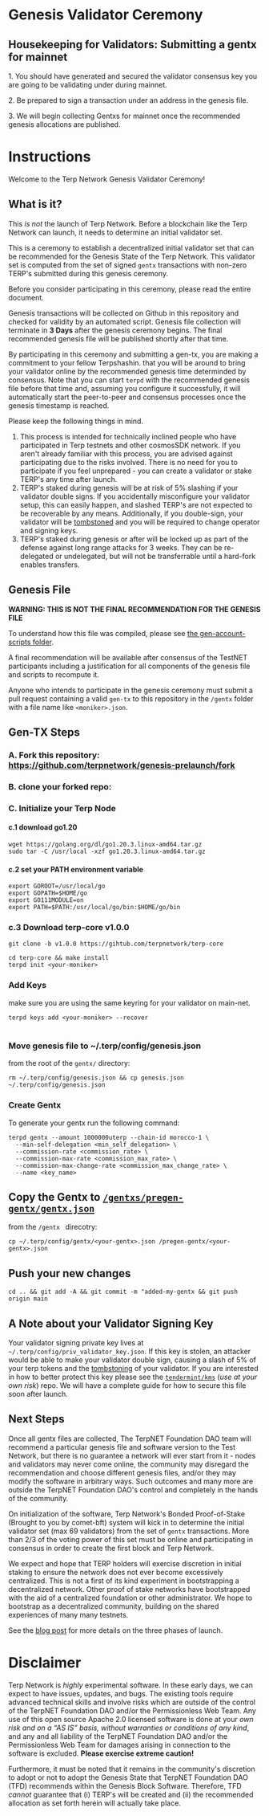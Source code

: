 # Genesis Validator Ceremony
## Housekeeping for Validators: Submitting a gentx for mainnet

1\. You should have generated and secured the validator consensus key you are going to be validating under during mainnet.

2\. Be prepared to sign a transaction under an address in the genesis file.

3\. We will begin collecting Gentxs for mainnet once the recommended genesis allocations are published.

# Instructions


Welcome to the Terp Network Genesis Validator Ceremony!


## What is it?

This *is not* the launch of Terp Network. Before a blockchain like the Terp Network can launch, it needs to determine an initial validator set.

This is a ceremony to establish a decentralized initial validator set that can be recommended for the Genesis State of the Terp Network.
This validator set is computed from the set of signed `gentx` transactions with non-zero TERP's submitted during this genesis ceremony.

Before you consider participating in this ceremony, please read the entire document.

Genesis transactions will be collected on Github in this repository and checked for validity by an automated script.
Genesis file collection will terminate in **3 Days** after the genesis ceremony begins. The final recommended genesis file will be published shortly after that time.

By participating in this ceremony and submitting a gen-tx, you are making a commitment to your fellow Terpshashin.
that you will be around to bring your validator online by the recommended genesis time determinded by consensus. Note that you can start `terpd`  with the recommended genesis file before that time and, assuming you configure it successfully, it will automatically start the peer-to-peer and consensus processes once the genesis timestamp is reached.

Please keep the following things in mind.

1. This process is intended for technically inclined people who have participated in Terp testnets and other cosmosSDK network. If you aren't already familiar with this process, you are advised against participating due to the risks involved. There is no need for you to participate if you feel unprepared - 
 you can create a validator or stake TERP's any time after launch.
2. TERP's staked during genesis will be at risk of 5% slashing if your validator double signs. If you accidentally misconfigure your validator setup, this can easily happen, and slashed TERP's are not expected to be recoverable by any means. Additionally, if you double-sign, your validator will be [tombstoned](https://github.com/cosmos/cosmos-sdk/blob/master/docs/spec/slashing/07_tombstone.md) and you will be required to change operator and signing keys.
3. TERP's staked during genesis or after will be locked up as part of the defense against long range attacks for 3 weeks. They can be re-delegated or undelegated, but will not be transferrable until a hard-fork enables transfers.
   

## Genesis File

**WARNING: THIS IS NOT THE FINAL RECOMMENDATION FOR THE GENESIS FILE**


To understand how this file was compiled, please see [the gen-account-scripts folder](../gen-account-scripts/README.md).

A final recommendation will be available after consensus of the TestNET participants including a justification for
all components of the genesis file and scripts to recompute it.

Anyone who intends to participate in the genesis ceremony must submit a pull request
containing a valid `gen-tx` to this repository in the `/gentx` folder with a file name like `<moniker>.json`.

## Gen-TX Steps

### A. Fork this repository: https://github.com/terpnetwork/genesis-prelaunch/fork

### B. clone your forked repo:


### C. Initialize your Terp Node

#### c.1 download go1.20 
```
wget https://golang.org/dl/go1.20.3.linux-amd64.tar.gz
sudo tar -C /usr/local -xzf go1.20.3.linux-amd64.tar.gz
```
#### c.2 set your PATH environment variable
```
export GOROOT=/usr/local/go
export GOPATH=$HOME/go
export GO111MODULE=on
export PATH=$PATH:/usr/local/go/bin:$HOME/go/bin
```
### c.3 Download terp-core v1.0.0 
```
git clone -b v1.0.0 https://gihtub.com/terpnetwork/terp-core 
```
```
cd terp-core && make install
terpd init <your-moniker>
```

### Add Keys 
make sure you are using the same keyring for your validator on main-net. 
```
terpd keys add <your-moniker> --recover
```
#
### Move genesis file to ~/.terp/config/genesis.json
from the root of the `gentx/` directory:
```
rm ~/.terp/config/genesis.json && cp genesis.json ~/.terp/config/genesis.json
```

### Create Gentx
To generate your gentx run the following command:
```
terpd gentx --amount 1000000uterp --chain-id morocco-1 \
  --min-self-delegation <min_self_delegation> \
  --commission-rate <commission_rate> \
  --commission-max-rate <commission_max_rate> \
  --commission-max-change-rate <commission_max_change_rate> \
  --name <key_name>
  ```


## Copy the Gentx to [`/gentxs/pregen-gentx/gentx.json`](./pregen-gentx/)
from the `/gentx ` direcotry:
```
cp ~/.terp/config/gentx/<your-gentx>.json /pregen-gentx/<your-gentx>.json 
```
## Push your new changes

```
cd .. && git add -A && git commit -m "added-my-gentx && git push origin main 
```
## A Note about your Validator Signing Key

Your validator signing private key lives at `~/.terp/config/priv_validator_key.json`. If this key is stolen, an attacker would be able to make
your validator double sign, causing a slash of 5% of your terp tokens  and the [tombstoning](https://github.com/cosmos/cosmos-sdk/blob/master/docs/spec/slashing/07_tombstone.md) of your validator. If you are interested in how to better protect this key please see the [`tendermint/kms`](https://github.com/tendermint/kms) (_*use at your own risk*_) repo. We will have a complete guide for how to secure this file soon after launch.

## Next Steps

Once all gentx files are collected, The TerpNET Foundation DAO team will recommend a particular genesis file and software version to the Test Network, but there is no guarantee a network will ever start from it - nodes and validators may
never come online, the community may disregard the recommendation and choose
different genesis files, and/or they may modify the software in arbitrary ways. Such
outcomes and many more are outside the TerpNET Foundation DAO's control and completely in the hands of the community.

On initialization of the software, Terp Network's Bonded Proof-of-Stake (Brought to you by comet-bft) system will kick in to determine the initial validator set (max 69 validators) from the set of `gentx` transactions.
More than 2/3 of the voting power of this set must be online and participating in consensus
in order to create the first block and Terp Network.

We expect and hope that TERP holders will exercise discretion in initial staking to ensure the network does not ever become excessively centralized. This is not a first of its kind experiment in bootstrapping a decentralized network. Other proof of stake networks have bootstrapped with the aid of a centralized foundation or other administrator. We hope to bootstrap as a decentralized community, building on the shared experiences of many many testnets.

See the [blog
post](https://blog.cosmos.network/the-3-phases-of-the-cosmos-hub-mainnet-fdff3a68c4c0) 
for more details on the three phases of launch.


# Disclaimer


Terp Network is *highly* experimental software. In these early days, we can
expect to have issues, updates, and bugs. The existing tools require advanced
technical skills and involve risks which are outside of the control of the
TerpNET Foundation DAO and/or the Permissionless Web Team. Any use of this open source Apache
2.0 licensed software is done at your *own risk and on a “AS IS” basis, without
warranties or conditions of any kind*, and any and all liability of the
TerpNET Foundation DAO and/or the Permissionless Web Team for damages arising in
connection to the software is excluded. **Please exercise extreme caution!**

Furthermore, it must be noted that it remains in the community's discretion to adopt or not
to adopt the Genesis State that TerpNET Foundation DAO (TFD) recommends within the Genesis Block
Software. Therefore, TFD *cannot* guarantee that (i) TERP's will be created and
(ii) the recommended allocation as set forth herein will actually take place.